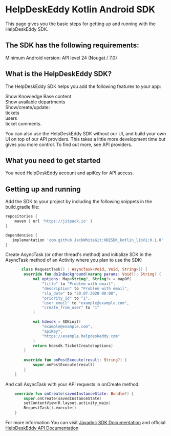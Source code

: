 HelpDeskEddy Kotlin Android SDK
==================

This page gives you the basic steps for getting up and running with the HelpDeskEddy SDK.

## The SDK has the following requirements:

Minimum Android version: API level 24 (Nougat / 7.0)

## What is the HelpDeskEddy SDK?
The HelpDeskEddy SDK helps you add the following features to your app:

Show Knowledge Base content<br/>
Show available departments<br/>
Show/create/update:<br/>
tickets<br/>
users<br/>
ticket comments.

You can also use the HelpDeskEddy SDK without our UI, and build your own UI on top of our API providers. This takes a little more development time but gives you more control. To find out more, see API providers.

## What you need to get started
You need HelpDeskEddy account and apiKey for API access. 

## Getting up and running
Add the SDK to your project by including the following snippets in the build.gradle file:
```groovy
repositories {
    maven { url 'https://jitpack.io' }
}
```
```groovy
dependencies {
   implementation 'com.github.JackWhiteGit:HDESDK_kotlin_libV1:0.1.0'
}
```
Create AsyncTask (or other thread's method) and initialize SDK in the AsyncTask method of an Activity where you plan to use the SDK:

```kotlin
       class RequestTask() : AsyncTask<Void, Void, String>() {
        override fun doInBackground(vararg params: Void?): String? {
            val options: Map<String?, String?> = mapOf(
                "title" to "Problem with email",
                "description" to "Problem with email",
                "sla_date" to "20.07.2020 00:00",
                "priority_id" to "1",
                "user_email" to "example@example.com",
                "create_from_user" to "1"
            )

            val hdesdk = SDKinit(
                "example@example.com",
                "apiKey",
                "https://example.helpdeskeddy.com"
            )
            return hdesdk.TicketCreate(options)
        }
      
        override fun onPostExecute(result: String?) {
            super.onPostExecute(result)
        }
    }
```

And call AsyncTask with your API requests in onCreate method:

```kotlin
    override fun onCreate(savedInstanceState: Bundle?) {
        super.onCreate(savedInstanceState)
        setContentView(R.layout.activity_main)
        RequestTask().execute()
    }
```   
For more information You can visit [Javadoc SDK Documentation](http://demo3.newsite.lv/HDE_JAVA_SDK/index.html) and official [HelpDeskEddy API Documentation](https://helpdeskeddy.ru/api.html)
